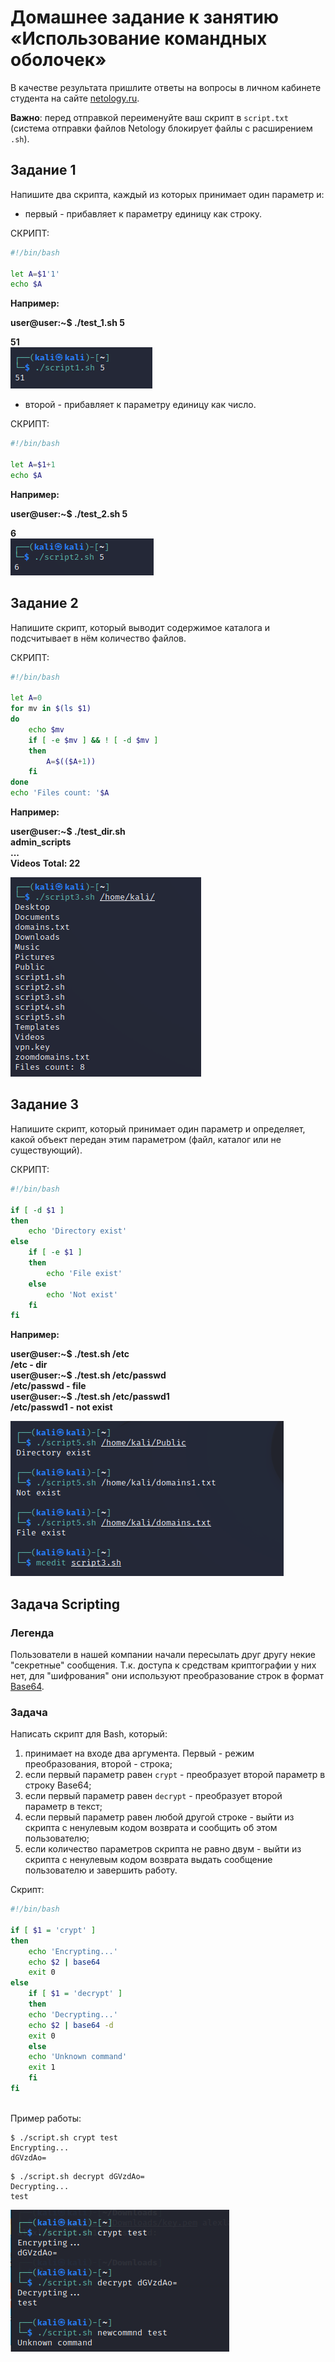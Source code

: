 # Домашнее задание к занятию «Использование командных оболочек»

В качестве результата пришлите ответы на вопросы в личном кабинете студента на сайте [netology.ru](https://netology.ru).

**Важно**: перед отправкой переименуйте ваш скрипт в `script.txt` (система отправки файлов Netology блокирует файлы с расширением `.sh`).


## Задание 1

Напишите два скрипта, каждый из которых принимает один параметр и:

- первый - прибавляет к параметру единицу как строку.

СКРИПТ:
```bash
#!/bin/bash

let A=$1'1'
echo $A  	
```

  **Например:**  

  **user@user:~$ ./test_1.sh 5**  

  **51**  
![](img/24/скрипт1-добавляет%20как%20строку.png)

- второй - прибавляет к параметру единицу как число.

СКРИПТ:
```bash
#!/bin/bash

let A=$1+1
echo $A  	
```

  **Например:**  

  **user@user:~$ ./test_2.sh 5**  

  **6**  
![](img/24/скрипт2-добавляет%20как%20число.png)


## Задание 2

Напишите скрипт, который выводит содержимое каталога и подсчитывает в нём количество файлов.

СКРИПТ:
```bash
#!/bin/bash

let A=0
for mv in $(ls $1)
do
    echo $mv
    if [ -e $mv ] && ! [ -d $mv ]
    then 
        A=$(($A+1))
    fi
done
echo 'Files count: '$A   	
```

**Например:**  

**user@user:~$ ./test_dir.sh  
admin_scripts**  
**...**  
**Videos**
**Total: 22**  

![](img/24/скрипт3-содержимое%20каталога%20количество%20файлов.png)

## Задание 3

Напишите скрипт, который принимает один параметр и определяет, какой объект передан этим параметром (файл, каталог или не существующий). 

СКРИПТ:
```bash
#!/bin/bash

if [ -d $1 ]
then
    echo 'Directory exist'
else 
    if [ -e $1 ]
    then 
        echo 'File exist'
    else
        echo 'Not exist'
    fi
fi  
```


**Например:**

**user@user:~$ ./test.sh /etc**  
**/etc - dir**  
**user@user:~$ ./test.sh /etc/passwd**  
**/etc/passwd - file**  
**user@user:~$ ./test.sh /etc/passwd1**  
**/etc/passwd1 - not exist**  

![](img/24/скрипт%205%20-%20определение%20наличие%20и%20типа%20объекта.png)

## Задача Scripting

### Легенда

Пользователи в нашей компании начали пересылать друг другу некие "секретные" сообщения. Т.к. доступа к средствам криптографии у них нет, для "шифрования" они используют преобразование строк в формат [Base64](https://ru.wikipedia.org/wiki/Base64).

### Задача

Написать скрипт для Bash, который:
1. принимает на входе два аргумента. Первый - режим преобразования, второй - строка;
2. если первый параметр равен `crypt` - преобразует второй параметр в строку Base64;
3. если первый параметр равен `decrypt` - преобразует второй параметр в текст;
4. если первый параметр равен любой другой строке - выйти из скрипта с ненулевым кодом возврата и сообщить об этом пользователю;
5. если количество параметров скрипта не равно двум - выйти из скрипта с ненулевым кодом возврата выдать сообщение пользователю и завершить работу.

Скрипт:
```bash
#!/bin/bash

if [ $1 = 'crypt' ]
then 
    echo 'Encrypting...'
    echo $2 | base64
    exit 0
else
    if [ $1 = 'decrypt' ]
    then
    echo 'Decrypting...'
    echo $2 | base64 -d
    exit 0
    else
    echo 'Unknown command'
    exit 1
    fi
fi 
	
```
Пример работы:

```shell script
$ ./script.sh crypt test
Encrypting...
dGVzdAo=
```

```shell script
$ ./script.sh decrypt dGVzdAo=
Decrypting...
test
```

![](img/24/скрипт%204%20-%20кодировка.png)